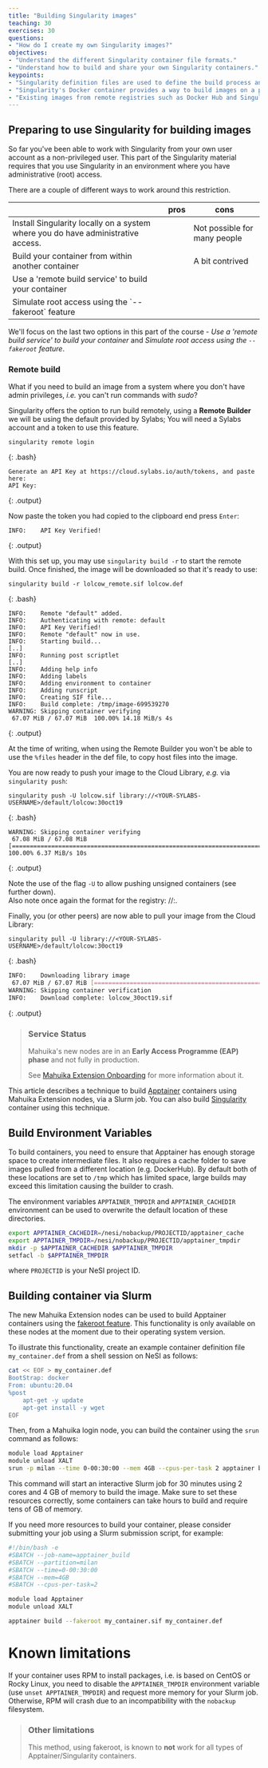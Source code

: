 ```yaml
---
title: "Building Singularity images"
teaching: 30
exercises: 30
questions:
- "How do I create my own Singularity images?"
objectives:
- "Understand the different Singularity container file formats."
- "Understand how to build and share your own Singularity containers."
keypoints:
- "Singularity definition files are used to define the build process and configuration for an image."
- "Singularity's Docker container provides a way to build images on a platform where Singularity is not installed but Docker is available."
- "Existing images from remote registries such as Docker Hub and Singularity Hub can be used as a base for creating new Singularity images."
---
```



## Preparing to use Singularity for building images

So far you've been able to work with Singularity from your own user account as a non-privileged user. This part of the Singularity material requires that you use Singularity in an environment where you have administrative (root) access.

There are a couple of different ways to work around this restriction.

<table>
<thead>
  <tr>
    <th></th>
    <th></th>
    <th>pros</th>
    <th>cons</th>
  </tr>
</thead>
<tbody>
  <tr>
    <td>Install Singularity locally on a system where you do have administrative access.</td>
    <td></td>
    <td></td>
    <td>Not possible for many people</td>
  </tr>
  <tr>
    <td>Build your container from within another container</td>
    <td></td>
    <td></td>
    <td>A bit contrived</td>
  </tr>
  <tr>
    <td>Use a 'remote build service' to build your container</td>
    <td></td>
    <td></td>
    <td></td>
  </tr>
  <tr>
    <td>Simulate root access using the `--fakeroot` feature</td>
    <td></td>
    <td></td>
    <td></td>
  </tr>
</tbody>
</table>

We'll focus on the last two options in this part of the course - _Use a 'remote build service' to build your container_ and _Simulate root access using the `--fakeroot` feature_.


### Remote build

What if you need to build an image from a system where you don't have admin privileges, *i.e.* you can't run commands with *sudo*?

Singularity offers the option to run build remotely, using a **Remote Builder** we will be using the default provided by Sylabs; You will need a Sylabs account and a token to use this feature.

```
singularity remote login
```
{: .bash}

```
Generate an API Key at https://cloud.sylabs.io/auth/tokens, and paste here:
API Key:
```
{: .output}

Now paste the token you had copied to the clipboard end press `Enter`:

```
INFO:    API Key Verified!
```
{: .output}

With this set up, you may use `singularity build -r` to start the remote build. Once finished, the image will be downloaded so that it's ready to use:

```
singularity build -r lolcow_remote.sif lolcow.def
```
{: .bash}

```
INFO:    Remote "default" added.
INFO:    Authenticating with remote: default
INFO:    API Key Verified!
INFO:    Remote "default" now in use.
INFO:    Starting build...
[..]
INFO:    Running post scriptlet
[..]
INFO:    Adding help info
INFO:    Adding labels
INFO:    Adding environment to container
INFO:    Adding runscript
INFO:    Creating SIF file...
INFO:    Build complete: /tmp/image-699539270
WARNING: Skipping container verifying
 67.07 MiB / 67.07 MiB  100.00% 14.18 MiB/s 4s
```
{: .output}

At the time of writing, when using the Remote Builder you won't be able to use the `%files` header in the def file, to copy host files into the image.

You are now ready to push your image to the Cloud Library, *e.g.* via `singularity push`:

```
singularity push -U lolcow.sif library://<YOUR-SYLABS-USERNAME>/default/lolcow:30oct19
```
{: .bash}

```
WARNING: Skipping container verifying
 67.08 MiB / 67.08 MiB [==================================================================================================================================] 100.00% 6.37 MiB/s 10s
```
{: .output}

Note the use of the flag `-U` to allow pushing unsigned containers (see further down).  
Also note once again the format for the registry: <user>/<user-collection>/<name>:<tag>.

Finally, you (or other peers) are now able to pull your image from the Cloud Library:

```
singularity pull -U library://<YOUR-SYLABS-USERNAME>/default/lolcow:30oct19
```
{: .bash}

```bash
INFO:    Downloading library image
 67.07 MiB / 67.07 MiB [===================================================================================================================================] 100.00% 8.10 MiB/s 8s
WARNING: Skipping container verification
INFO:    Download complete: lolcow_30oct19.sif
```
{: .output}

> ### Service Status
> 
> Mahuika's new nodes are in an **Early Access Programme (EAP) phase** and not fully in production.
> 
> See [Mahuika Extension Onboarding](/hc/en-gb/articles/5002335382543) for more information about it.

This article describes a technique to build [Apptainer](https://apptainer.org/) containers using Mahuika Extension nodes, via a Slurm job. You can also build [Singularity](/hc/en-gb/articles/360001107916) container using this technique.

## Build Environment Variables

To build containers, you need to ensure that Apptainer has enough storage space to create intermediate files. It also requires a cache folder to save images pulled from a different location (e.g. DockerHub). By default both of these locations are set to `/tmp` which has limited space, large builds may exceed this limitation causing the builder to crash.

The environment variables `APPTAINER_TMPDIR` and `APPTAINER_CACHEDIR` environment can be used to overwrite the default location of these directories.

```bash
export APPTAINER_CACHEDIR=/nesi/nobackup/PROJECTID/apptainer_cache
export APPTAINER_TMPDIR=/nesi/nobackup/PROJECTID/apptainer_tmpdir
mkdir -p $APPTAINER_CACHEDIR $APPTAINER_TMPDIR
setfacl -b $APPTAINER_TMPDIR
```

where `PROJECTID` is your NeSI project ID.

## Building container via Slurm

The new Mahuika Extension nodes can be used to build Apptainer containers using the [fakeroot feature](https://apptainer.org/docs/user/main/fakeroot.html). This functionality is only available on these nodes at the moment due to their operating system version.

To illustrate this functionality, create an example container definition file `my_container.def` from a shell session on NeSI as follows:

```bash
cat << EOF > my_container.def
BootStrap: docker
From: ubuntu:20.04
%post
    apt-get -y update
    apt-get install -y wget
EOF
```

Then, from a Mahuika login node, you can build the container using the `srun` command as follows:

```bash
module load Apptainer
module unload XALT
srun -p milan --time 0-00:30:00 --mem 4GB --cpus-per-task 2 apptainer build --fakeroot my_container.sif my_container.def
```

This command will start an interactive Slurm job for 30 minutes using 2 cores and 4 GB of memory to build the image. Make sure to set these resources correctly, some containers can take hours to build and require tens of GB of memory.

If you need more resources to build your container, please consider submitting your job using a Slurm submission script, for example:

```bash
#!/bin/bash -e
#SBATCH --job-name=apptainer_build
#SBATCH --partition=milan
#SBATCH --time=0-00:30:00
#SBATCH --mem=4GB
#SBATCH --cpus-per-task=2

module load Apptainer
module unload XALT

apptainer build --fakeroot my_container.sif my_container.def
```

# Known limitations

If your container uses RPM to install packages, i.e. is based on CentOS or Rocky Linux, you need to disable the `APPTAINER_TMPDIR` environment variable (use `unset APPTAINER_TMPDIR`) and request more memory for your Slurm job. Otherwise, RPM will crash due to an incompatibility with the `nobackup` filesystem.

> ### Other limitations
> 
> This method, using fakeroot, is known to **not** work for all types of Apptainer/Singularity containers.
> 
<!-- ### Other build options -->

<!-- The def file specification has a number of other interesting features, to know more about them you can visit the [Sylabs docs on def files](https://sylabs.io/guides/3.3/user-guide/definition_files.html).

In the episode on GUI applications we'll see how to use `%startscript` to configure the behaviour of containers running in background.

If you are in a development phase, where you don't know yet what you will include in your final container image, you can start with a *sandbox* image. This is a special type of image designed for development purposes, consisting not of a single file, but instead of a directory. To create one, run something like:

```
sudo singularity build --sandbox playbox/ docker://ubuntu:18.04
```
{: .bash}

Then to open it and play, run:

```
sudo singularity shell --writable playbox/
```
{: .bash}

More information on sandbox images can be found at the [Sylabs docs on building images](https://sylabs.io/guides/3.3/user-guide/build_a_container.html#creating-writable-sandbox-directories).

One last notable feature is the ability to use PGP keys to sign and verify container images. In this way, users of 3rd party containers can double check that the image they're running is bit-by-bit equivalent to the one that the author originally built, largely reducing the possibility to run containers infected by malware. you can find more on this topic at the [Sylabs docs on signing and verifying containers](https://sylabs.io/guides/3.3/user-guide/signNverify.html).  -->

